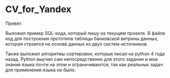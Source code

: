 # CV_for_Yandex

Привет.

Выложил пример SQL-кода, который пишу на текущем проекте.
В файле код для построения прототипа таблицы банковской витрины данных, которая строится на основе данных из двух систем-источников.

Также выложил алгоритмы сортировки, которые писал на python 4 года назад.
Python выучил сам непосредственно для этого задания и мои знания языка почти на этом и ограничиваются, так как реальных задач для применения языка не было.
